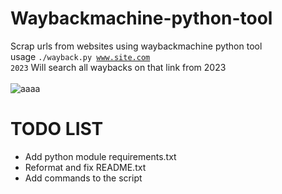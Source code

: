 # Waybackmachine-python-tool
Scrap urls from websites using waybackmachine python tool<br>
usage <code>./wayback.py www.site.com 2023</code> Will search all waybacks on that link from 2023<br><br>
![aaaa](https://github.com/thegrreat1/Waybackmachine-python-tool/assets/63957530/691ffda9-7643-4087-9573-0738a411ffc9)


# TODO LIST
- Add python module requirements.txt
- Reformat and fix README.txt
- Add commands to the script

